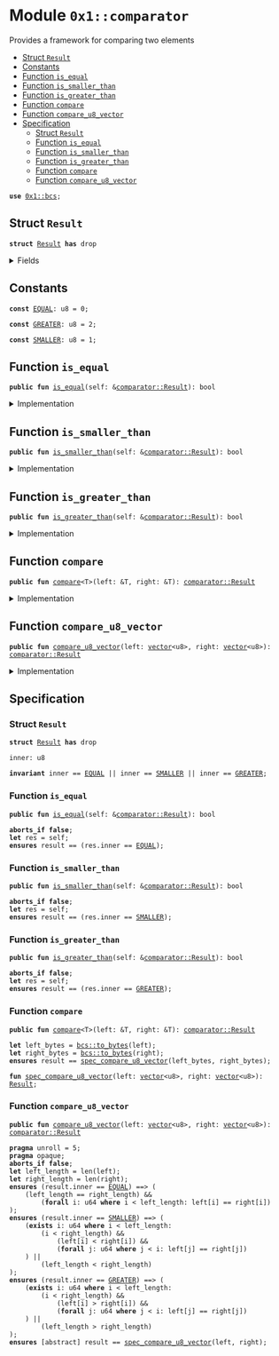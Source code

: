 
<a id="0x1_comparator"></a>

# Module `0x1::comparator`

Provides a framework for comparing two elements


-  [Struct `Result`](#0x1_comparator_Result)
-  [Constants](#@Constants_0)
-  [Function `is_equal`](#0x1_comparator_is_equal)
-  [Function `is_smaller_than`](#0x1_comparator_is_smaller_than)
-  [Function `is_greater_than`](#0x1_comparator_is_greater_than)
-  [Function `compare`](#0x1_comparator_compare)
-  [Function `compare_u8_vector`](#0x1_comparator_compare_u8_vector)
-  [Specification](#@Specification_1)
    -  [Struct `Result`](#@Specification_1_Result)
    -  [Function `is_equal`](#@Specification_1_is_equal)
    -  [Function `is_smaller_than`](#@Specification_1_is_smaller_than)
    -  [Function `is_greater_than`](#@Specification_1_is_greater_than)
    -  [Function `compare`](#@Specification_1_compare)
    -  [Function `compare_u8_vector`](#@Specification_1_compare_u8_vector)


<pre><code><b>use</b> <a href="../../move-stdlib/doc/bcs.md#0x1_bcs">0x1::bcs</a>;
</code></pre>



<a id="0x1_comparator_Result"></a>

## Struct `Result`



<pre><code><b>struct</b> <a href="comparator.md#0x1_comparator_Result">Result</a> <b>has</b> drop
</code></pre>



<details>
<summary>Fields</summary>


<dl>
<dt>
<code>inner: u8</code>
</dt>
<dd>

</dd>
</dl>


</details>

<a id="@Constants_0"></a>

## Constants


<a id="0x1_comparator_EQUAL"></a>



<pre><code><b>const</b> <a href="comparator.md#0x1_comparator_EQUAL">EQUAL</a>: u8 = 0;
</code></pre>



<a id="0x1_comparator_GREATER"></a>



<pre><code><b>const</b> <a href="comparator.md#0x1_comparator_GREATER">GREATER</a>: u8 = 2;
</code></pre>



<a id="0x1_comparator_SMALLER"></a>



<pre><code><b>const</b> <a href="comparator.md#0x1_comparator_SMALLER">SMALLER</a>: u8 = 1;
</code></pre>



<a id="0x1_comparator_is_equal"></a>

## Function `is_equal`



<pre><code><b>public</b> <b>fun</b> <a href="comparator.md#0x1_comparator_is_equal">is_equal</a>(self: &<a href="comparator.md#0x1_comparator_Result">comparator::Result</a>): bool
</code></pre>



<details>
<summary>Implementation</summary>


<pre><code><b>public</b> <b>fun</b> <a href="comparator.md#0x1_comparator_is_equal">is_equal</a>(self: &<a href="comparator.md#0x1_comparator_Result">Result</a>): bool {
    self.inner == <a href="comparator.md#0x1_comparator_EQUAL">EQUAL</a>
}
</code></pre>



</details>

<a id="0x1_comparator_is_smaller_than"></a>

## Function `is_smaller_than`



<pre><code><b>public</b> <b>fun</b> <a href="comparator.md#0x1_comparator_is_smaller_than">is_smaller_than</a>(self: &<a href="comparator.md#0x1_comparator_Result">comparator::Result</a>): bool
</code></pre>



<details>
<summary>Implementation</summary>


<pre><code><b>public</b> <b>fun</b> <a href="comparator.md#0x1_comparator_is_smaller_than">is_smaller_than</a>(self: &<a href="comparator.md#0x1_comparator_Result">Result</a>): bool {
    self.inner == <a href="comparator.md#0x1_comparator_SMALLER">SMALLER</a>
}
</code></pre>



</details>

<a id="0x1_comparator_is_greater_than"></a>

## Function `is_greater_than`



<pre><code><b>public</b> <b>fun</b> <a href="comparator.md#0x1_comparator_is_greater_than">is_greater_than</a>(self: &<a href="comparator.md#0x1_comparator_Result">comparator::Result</a>): bool
</code></pre>



<details>
<summary>Implementation</summary>


<pre><code><b>public</b> <b>fun</b> <a href="comparator.md#0x1_comparator_is_greater_than">is_greater_than</a>(self: &<a href="comparator.md#0x1_comparator_Result">Result</a>): bool {
    self.inner == <a href="comparator.md#0x1_comparator_GREATER">GREATER</a>
}
</code></pre>



</details>

<a id="0x1_comparator_compare"></a>

## Function `compare`



<pre><code><b>public</b> <b>fun</b> <a href="comparator.md#0x1_comparator_compare">compare</a>&lt;T&gt;(left: &T, right: &T): <a href="comparator.md#0x1_comparator_Result">comparator::Result</a>
</code></pre>



<details>
<summary>Implementation</summary>


<pre><code><b>public</b> <b>fun</b> <a href="comparator.md#0x1_comparator_compare">compare</a>&lt;T&gt;(left: &T, right: &T): <a href="comparator.md#0x1_comparator_Result">Result</a> {
    <b>let</b> left_bytes = <a href="../../move-stdlib/doc/bcs.md#0x1_bcs_to_bytes">bcs::to_bytes</a>(left);
    <b>let</b> right_bytes = <a href="../../move-stdlib/doc/bcs.md#0x1_bcs_to_bytes">bcs::to_bytes</a>(right);

    <a href="comparator.md#0x1_comparator_compare_u8_vector">compare_u8_vector</a>(left_bytes, right_bytes)
}
</code></pre>



</details>

<a id="0x1_comparator_compare_u8_vector"></a>

## Function `compare_u8_vector`



<pre><code><b>public</b> <b>fun</b> <a href="comparator.md#0x1_comparator_compare_u8_vector">compare_u8_vector</a>(left: <a href="../../move-stdlib/doc/vector.md#0x1_vector">vector</a>&lt;u8&gt;, right: <a href="../../move-stdlib/doc/vector.md#0x1_vector">vector</a>&lt;u8&gt;): <a href="comparator.md#0x1_comparator_Result">comparator::Result</a>
</code></pre>



<details>
<summary>Implementation</summary>


<pre><code><b>public</b> <b>fun</b> <a href="comparator.md#0x1_comparator_compare_u8_vector">compare_u8_vector</a>(left: <a href="../../move-stdlib/doc/vector.md#0x1_vector">vector</a>&lt;u8&gt;, right: <a href="../../move-stdlib/doc/vector.md#0x1_vector">vector</a>&lt;u8&gt;): <a href="comparator.md#0x1_comparator_Result">Result</a> {
    <b>let</b> left_length = <a href="../../move-stdlib/doc/vector.md#0x1_vector_length">vector::length</a>(&left);
    <b>let</b> right_length = <a href="../../move-stdlib/doc/vector.md#0x1_vector_length">vector::length</a>(&right);

    <b>let</b> idx = 0;

    <b>while</b> (idx &lt; left_length && idx &lt; right_length) {
        <b>let</b> left_byte = *<a href="../../move-stdlib/doc/vector.md#0x1_vector_borrow">vector::borrow</a>(&left, idx);
        <b>let</b> right_byte = *<a href="../../move-stdlib/doc/vector.md#0x1_vector_borrow">vector::borrow</a>(&right, idx);

        <b>if</b> (left_byte &lt; right_byte) {
            <b>return</b> <a href="comparator.md#0x1_comparator_Result">Result</a> { inner: <a href="comparator.md#0x1_comparator_SMALLER">SMALLER</a> }
        } <b>else</b> <b>if</b> (left_byte &gt; right_byte) {
            <b>return</b> <a href="comparator.md#0x1_comparator_Result">Result</a> { inner: <a href="comparator.md#0x1_comparator_GREATER">GREATER</a> }
        };
        idx = idx + 1;
    };

    <b>if</b> (left_length &lt; right_length) {
        <a href="comparator.md#0x1_comparator_Result">Result</a> { inner: <a href="comparator.md#0x1_comparator_SMALLER">SMALLER</a> }
    } <b>else</b> <b>if</b> (left_length &gt; right_length) {
        <a href="comparator.md#0x1_comparator_Result">Result</a> { inner: <a href="comparator.md#0x1_comparator_GREATER">GREATER</a> }
    } <b>else</b> {
        <a href="comparator.md#0x1_comparator_Result">Result</a> { inner: <a href="comparator.md#0x1_comparator_EQUAL">EQUAL</a> }
    }
}
</code></pre>



</details>

<a id="@Specification_1"></a>

## Specification


<a id="@Specification_1_Result"></a>

### Struct `Result`


<pre><code><b>struct</b> <a href="comparator.md#0x1_comparator_Result">Result</a> <b>has</b> drop
</code></pre>



<dl>
<dt>
<code>inner: u8</code>
</dt>
<dd>

</dd>
</dl>



<pre><code><b>invariant</b> inner == <a href="comparator.md#0x1_comparator_EQUAL">EQUAL</a> || inner == <a href="comparator.md#0x1_comparator_SMALLER">SMALLER</a> || inner == <a href="comparator.md#0x1_comparator_GREATER">GREATER</a>;
</code></pre>



<a id="@Specification_1_is_equal"></a>

### Function `is_equal`


<pre><code><b>public</b> <b>fun</b> <a href="comparator.md#0x1_comparator_is_equal">is_equal</a>(self: &<a href="comparator.md#0x1_comparator_Result">comparator::Result</a>): bool
</code></pre>




<pre><code><b>aborts_if</b> <b>false</b>;
<b>let</b> res = self;
<b>ensures</b> result == (res.inner == <a href="comparator.md#0x1_comparator_EQUAL">EQUAL</a>);
</code></pre>



<a id="@Specification_1_is_smaller_than"></a>

### Function `is_smaller_than`


<pre><code><b>public</b> <b>fun</b> <a href="comparator.md#0x1_comparator_is_smaller_than">is_smaller_than</a>(self: &<a href="comparator.md#0x1_comparator_Result">comparator::Result</a>): bool
</code></pre>




<pre><code><b>aborts_if</b> <b>false</b>;
<b>let</b> res = self;
<b>ensures</b> result == (res.inner == <a href="comparator.md#0x1_comparator_SMALLER">SMALLER</a>);
</code></pre>



<a id="@Specification_1_is_greater_than"></a>

### Function `is_greater_than`


<pre><code><b>public</b> <b>fun</b> <a href="comparator.md#0x1_comparator_is_greater_than">is_greater_than</a>(self: &<a href="comparator.md#0x1_comparator_Result">comparator::Result</a>): bool
</code></pre>




<pre><code><b>aborts_if</b> <b>false</b>;
<b>let</b> res = self;
<b>ensures</b> result == (res.inner == <a href="comparator.md#0x1_comparator_GREATER">GREATER</a>);
</code></pre>



<a id="@Specification_1_compare"></a>

### Function `compare`


<pre><code><b>public</b> <b>fun</b> <a href="comparator.md#0x1_comparator_compare">compare</a>&lt;T&gt;(left: &T, right: &T): <a href="comparator.md#0x1_comparator_Result">comparator::Result</a>
</code></pre>




<pre><code><b>let</b> left_bytes = <a href="../../move-stdlib/doc/bcs.md#0x1_bcs_to_bytes">bcs::to_bytes</a>(left);
<b>let</b> right_bytes = <a href="../../move-stdlib/doc/bcs.md#0x1_bcs_to_bytes">bcs::to_bytes</a>(right);
<b>ensures</b> result == <a href="comparator.md#0x1_comparator_spec_compare_u8_vector">spec_compare_u8_vector</a>(left_bytes, right_bytes);
</code></pre>




<a id="0x1_comparator_spec_compare_u8_vector"></a>


<pre><code><b>fun</b> <a href="comparator.md#0x1_comparator_spec_compare_u8_vector">spec_compare_u8_vector</a>(left: <a href="../../move-stdlib/doc/vector.md#0x1_vector">vector</a>&lt;u8&gt;, right: <a href="../../move-stdlib/doc/vector.md#0x1_vector">vector</a>&lt;u8&gt;): <a href="comparator.md#0x1_comparator_Result">Result</a>;
</code></pre>



<a id="@Specification_1_compare_u8_vector"></a>

### Function `compare_u8_vector`


<pre><code><b>public</b> <b>fun</b> <a href="comparator.md#0x1_comparator_compare_u8_vector">compare_u8_vector</a>(left: <a href="../../move-stdlib/doc/vector.md#0x1_vector">vector</a>&lt;u8&gt;, right: <a href="../../move-stdlib/doc/vector.md#0x1_vector">vector</a>&lt;u8&gt;): <a href="comparator.md#0x1_comparator_Result">comparator::Result</a>
</code></pre>




<pre><code><b>pragma</b> unroll = 5;
<b>pragma</b> opaque;
<b>aborts_if</b> <b>false</b>;
<b>let</b> left_length = len(left);
<b>let</b> right_length = len(right);
<b>ensures</b> (result.inner == <a href="comparator.md#0x1_comparator_EQUAL">EQUAL</a>) ==&gt; (
    (left_length == right_length) &&
        (<b>forall</b> i: u64 <b>where</b> i &lt; left_length: left[i] == right[i])
);
<b>ensures</b> (result.inner == <a href="comparator.md#0x1_comparator_SMALLER">SMALLER</a>) ==&gt; (
    (<b>exists</b> i: u64 <b>where</b> i &lt; left_length:
        (i &lt; right_length) &&
            (left[i] &lt; right[i]) &&
            (<b>forall</b> j: u64 <b>where</b> j &lt; i: left[j] == right[j])
    ) ||
        (left_length &lt; right_length)
);
<b>ensures</b> (result.inner == <a href="comparator.md#0x1_comparator_GREATER">GREATER</a>) ==&gt; (
    (<b>exists</b> i: u64 <b>where</b> i &lt; left_length:
        (i &lt; right_length) &&
            (left[i] &gt; right[i]) &&
            (<b>forall</b> j: u64 <b>where</b> j &lt; i: left[j] == right[j])
    ) ||
        (left_length &gt; right_length)
);
<b>ensures</b> [abstract] result == <a href="comparator.md#0x1_comparator_spec_compare_u8_vector">spec_compare_u8_vector</a>(left, right);
</code></pre>


[move-book]: https://depay.dev/move/book/SUMMARY
